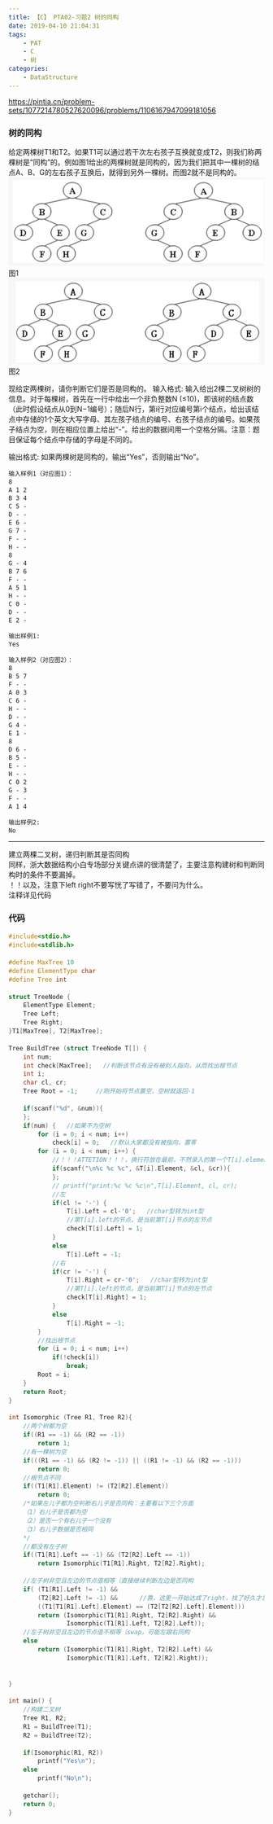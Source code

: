 ```yaml
---
title: 【C】 PTA02-习题2 树的同构
date: 2019-04-10 21:04:31
tags:
    - PAT
    - C
    - 树
categories:
    - DataStructure
---
```

https://pintia.cn/problem-sets/1077214780527620096/problems/1106167947099181056

<!-- more -->
### 树的同构

给定两棵树T1和T2。如果T1可以通过若干次左右孩子互换就变成T2，则我们称两棵树是“同构”的。例如图1给出的两棵树就是同构的，因为我们把其中一棵树的结点A、B、G的左右孩子互换后，就得到另外一棵树。而图2就不是同构的。
![](树的同构/28.jpg)图1
![](树的同构/29.png)图2

现给定两棵树，请你判断它们是否是同构的。
输入格式:
输入给出2棵二叉树树的信息。对于每棵树，首先在一行中给出一个非负整数N (≤10)，即该树的结点数（此时假设结点从0到N−1编号）；随后N行，第i行对应编号第i个结点，给出该结点中存储的1个英文大写字母、其左孩子结点的编号、右孩子结点的编号。如果孩子结点为空，则在相应位置上给出“-”。给出的数据间用一个空格分隔。注意：题目保证每个结点中存储的字母是不同的。

输出格式:
如果两棵树是同构的，输出“Yes”，否则输出“No”。  
```
输入样例1（对应图1）：
8
A 1 2
B 3 4
C 5 -
D - -
E 6 -
G 7 -
F - -
H - -
8
G - 4
B 7 6
F - -
A 5 1
H - -
C 0 -
D - -
E 2 -
```
```
输出样例1:
Yes
```
```
输入样例2（对应图2）：
8
B 5 7
F - -
A 0 3
C 6 -
H - -
D - -
G 4 -
E 1 -
8
D 6 -
B 5 -
E - -
H - -
C 0 2
G - 3
F - -
A 1 4
```
```
输出样例2:
No
```

---

建立两棵二叉树，递归判断其是否同构  
同样，浙大数据结构小白专场部分关键点讲的很清楚了，主要注意构建树和判断同构时的条件不要漏掉。  
！！以及，注意下left right不要写恍了写错了，不要问为什么。  
注释详见代码

### 代码
```C
#include<stdio.h>
#include<stdlib.h>

#define MaxTree 10
#define ElementType char
#define Tree int

struct TreeNode {
    ElementType Element;
    Tree Left;
    Tree Right;
}T1[MaxTree], T2[MaxTree];

Tree BuildTree (struct TreeNode T[]) {
    int num;
    int check[MaxTree];   //判断该节点有没有被别人指向，从而找出根节点
    int i;
    char cl, cr;
    Tree Root = -1;     //刚开始将节点置空，空树就返回-1

    if(scanf("%d", &num)){
    };
    if(num) {   //如果不为空树
        for (i = 0; i < num; i++)
            check[i] = 0;   //默认大家都没有被指向，置零
        for (i = 0; i < num; i++) {
            //！！！ATTETION！！！，换行符放在最前，不然录入的第一个T[i].element会是‘\n’，并且刚好最后不能有换行符
            if(scanf("\n%c %c %c", &T[i].Element, &cl, &cr)){
            };
            // printf("print:%c %c %c\n",T[i].Element, cl, cr);
            //左
            if(cl != '-') {
                T[i].Left = cl-'0';   //char型转为int型
                //第T[i].left的节点，是当前第T[i]节点的左节点
                check[T[i].Left] = 1;
            }
            else
                T[i].Left = -1;
            //右
            if(cr != '-') {
                T[i].Right = cr-'0';   //char型转为int型
                //第T[i].left的节点，是当前第T[i]节点的左节点
                check[T[i].Right] = 1;
            }
            else
                T[i].Right = -1;
        }
        //找出根节点
        for (i = 0; i < num; i++)
            if(!check[i])
                break;
        Root = i;
    }
    return Root;
}

int Isomorphic (Tree R1, Tree R2){
    //两个树都为空
    if((R1 == -1) && (R2 == -1))
        return 1;
    //有一棵树为空
    if(((R1 == -1) && (R2 != -1)) || ((R1 != -1) && (R2 == -1)))
        return 0;
    //根节点不同
    if((T1[R1].Element) != (T2[R2].Element))
        return 0;
    /*如果左儿子都为空判断右儿子是否同构：主要看以下三个方面
    （1）右儿子是否都为空
    （2）是否一个有右儿子一个没有
    （3）右儿子数据是否相同
    */
    //都没有左子树
    if((T1[R1].Left == -1) && (T2[R2].Left == -1))
        return Isomorphic(T1[R1].Right, T2[R2].Right);

    //左子树非空且左边的节点值相等（直接继续判断左边是否同构
    if( (T1[R1].Left != -1) && 
        (T2[R2].Left != -1) &&      //靠，这里一开始达成了right，找了好久才发现
        ((T1[T1[R1].Left].Element) == (T2[T2[R2].Left].Element)))
        return (Isomorphic(T1[R1].Right, T2[R2].Right) &&
                Isomorphic(T1[R1].Left, T2[R2].Left));
    //左子树非空且左边的节点值不相等（swap，可能左跟右同构
    else 
        return (Isomorphic(T1[R1].Right, T2[R2].Left) &&
                Isomorphic(T1[R1].Left, T2[R2].Right));


}

int main() {
    //构建二叉树
    Tree R1, R2;
    R1 = BuildTree(T1);
    R2 = BuildTree(T2);

    if(Isomorphic(R1, R2))
        printf("Yes\n");
    else
        printf("No\n");

    getchar();
    return 0;
}


```